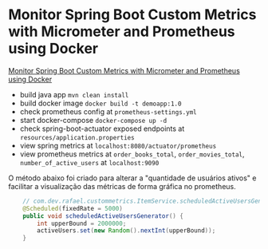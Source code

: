 # Monitor Spring Boot Custom Metrics with Micrometer and Prometheus using Docker

[Monitor Spring Boot Custom Metrics with Micrometer and Prometheus using Docker](https://mehmetozkaya.medium.com/monitor-spring-boot-custom-metrics-with-micrometer-and-prometheus-using-docker-62798123c714)

- build java app `mvn clean install`
- build docker image `docker build -t demoapp:1.0`
- check prometheus config at `prometheus-settings.yml`
- start docker-compose `docker-compose up -d`
- check spring-boot-actuator exposed endpoints at `resources/application.properties`
- view spring metrics at `localhost:8080/actuator/prometheus`
- view prometheus metrics at `order_books_total`, `order_movies_total`, `number_of_active_users` at `localhost:9090`


O método abaixo foi criado para alterar a "quantidade de usuários ativos" e facilitar a visualização das métricas de forma gráfica no prometheus.
```java
    // com.dev.rafael.custommetrics.ItemService.scheduledActiveUsersGenerator
    @Scheduled(fixedRate = 5000)
    public void scheduledActiveUsersGenerator() {
        int upperBound = 2000000;
        activeUsers.set(new Random().nextInt(upperBound));
    }

```
